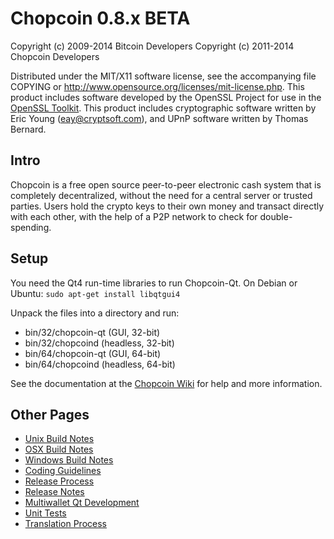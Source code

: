 Chopcoin 0.8.x BETA
====================

Copyright (c) 2009-2014 Bitcoin Developers
Copyright (c) 2011-2014 Chopcoin Developers

Distributed under the MIT/X11 software license, see the accompanying
file COPYING or http://www.opensource.org/licenses/mit-license.php.
This product includes software developed by the OpenSSL Project for use in the [OpenSSL Toolkit](http://www.openssl.org/). This product includes
cryptographic software written by Eric Young ([eay@cryptsoft.com](mailto:eay@cryptsoft.com)), and UPnP software written by Thomas Bernard.


Intro
---------------------
Chopcoin is a free open source peer-to-peer electronic cash system that is
completely decentralized, without the need for a central server or trusted
parties.  Users hold the crypto keys to their own money and transact directly
with each other, with the help of a P2P network to check for double-spending.


Setup
---------------------
You need the Qt4 run-time libraries to run Chopcoin-Qt. On Debian or Ubuntu:
	`sudo apt-get install libqtgui4`

Unpack the files into a directory and run:

- bin/32/chopcoin-qt (GUI, 32-bit)
- bin/32/chopcoind (headless, 32-bit)
- bin/64/chopcoin-qt (GUI, 64-bit)
- bin/64/chopcoind (headless, 64-bit)

See the documentation at the [Chopcoin Wiki](http://chopcoin.info)
for help and more information.


Other Pages
---------------------
- [Unix Build Notes](build-unix.md)
- [OSX Build Notes](build-osx.md)
- [Windows Build Notes](build-msw.md)
- [Coding Guidelines](coding.md)
- [Release Process](release-process.md)
- [Release Notes](release-notes.md)
- [Multiwallet Qt Development](multiwallet-qt.md)
- [Unit Tests](unit-tests.md)
- [Translation Process](translation_process.md)
